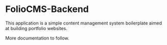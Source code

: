 # FolioCMS-Backend

This application is a simple content management system boilerplate aimed at building portfolio websites.

More documentation to follow.
